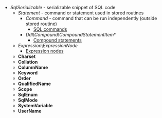 
- *SqlSerializable* - serializable snippet of SQL code
    - *Statement* - command or statement used in stored routines
        - *Command* - command that can be run independently (outside stored routine)
            - [SQL commands](sql-commands.md)
        - *Ddl\Compound\CompoundStatementItem**
            - [Compound statements](sql-compound-statements.md)
    - *Expression\ExpressionNode*
        - [Expression nodes](sql-expression-nodes.md)
    - **Charset**
    - **Collation**
    - **ColumnName**
    - **Keyword**
    - **Order**
    - **QualifiedName**
    - **Scope**
    - **SqlEnum**
    - **SqlMode**
    - **SystemVariable**
    - **UserName**
